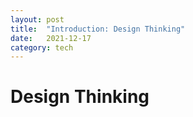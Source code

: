 ```yaml
---
layout: post
title:  "Introduction: Design Thinking"
date:   2021-12-17 
category: tech
---
```


# Design Thinking